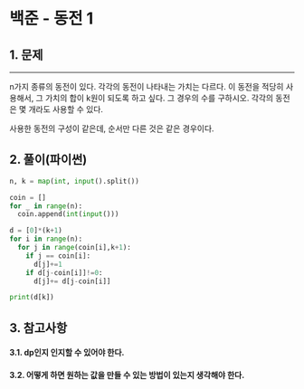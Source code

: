 # 백준 - 동전 1

## 1. 문제
***
n가지 종류의 동전이 있다. 각각의 동전이 나타내는 가치는 다르다. 이 동전을 적당히 사용해서, 그 가치의 합이 k원이 되도록 하고 싶다. 그 경우의 수를 구하시오. 각각의 동전은 몇 개라도 사용할 수 있다.

사용한 동전의 구성이 같은데, 순서만 다른 것은 같은 경우이다.
## 2. 풀이(파이썬)
```py
n, k = map(int, input().split())

coin = []
for _ in range(n):
  coin.append(int(input()))

d = [0]*(k+1)
for i in range(n):
  for j in range(coin[i],k+1):
    if j == coin[i]:
      d[j]+=1
    if d[j-coin[i]]!=0:
      d[j]+= d[j-coin[i]] 

print(d[k])
```

## 3. 참고사항
#### 3.1. dp인지 인지할 수 있어야 한다.
#### 3.2. 어떻게 하면 원하는 값을 만들 수 있는 방법이 있는지 생각해야 한다.
